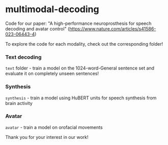 # multimodal-decoding
Code for our paper: "A high-performance neuroprosthesis for speech decoding and avatar control" (https://www.nature.com/articles/s41586-023-06443-4)

To explore the code for each modality, check out the corresponding folder! 

### Text decoding
`text` folder -  train a model on the 1024-word-General sentence set and evaluate it on completely unseen sentences! 

### Synthesis
`synthesis` -  train a model using HuBERT units for speech synthesis from brain activity

### Avatar
`avatar`  - train a model on orofacial movements

Thank you for your interest in our work!
